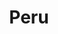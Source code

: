 ---
title: "Peru"
introtext: "Peru is een prachtig land aan de westkust van Zuid-Amerika. Bij Peru denken mensen vaak meteen aan de eeuwenoude Incastad Machu Pichu, die je kunt bereiken na een lange hike door het hooggebergte. Naast deze toeristische trekpleister heeft Peru nog veel meer te bieden. "
introimage: "https://lh3.googleusercontent.com/v6nmUi97pRUfFxZkr8hkc_Kgj4xX8tIPrnXgFCp-dwnUeK22z1nQOIODOX_xo9zUn0e-9xey6zmOJmRz3NBjtHGEvF6-NuZhU3PKR9yXvfTSDEF1kBPh4031VB3dFZG1y2t7yyxtKQ=w800"
surface: "1.285.000"
inhabitants: "32.170.000"
rate: "4,75"
valuta: "sol"
main_text: "Er zijn veel koloniale steden die je kunt bezoeken, maar je zult vooral versteld staan van de indrukwekkende natuur. Bezoek de bruisende hoofdstad Lima en reis daarna af naar de gezellige stad Arequipa. Onderweg vind je de mysterieuze Nascalijnen die de moeite waard zijn om te bezoeken. Peru is een erg veelzijdig land en is daarom de ideale reisbestemming voor iedereen die van de stad, maar vooral van prachtige natuur en rijke historie houdt!"
fact_one_text: ""
fact_two_text: ""
bigmac_index: ""
images: "https://lh3.googleusercontent.com/zBhTQZpKrwRL25p2grc6IDlekqhsDRm6ZQHt4uZay-wRLXCbw1Ru1WOeIionVvanpfn9kti9dHqqENsXbqH403dpugxJFDUIeFgXrlIJNE-_u1BX8LJl1gPq8trelMhLKM-nX4eXXw=w800|https://lh3.googleusercontent.com/32LO1OFaoNjn26rI0ftO8jFt_E88d6Ktu6myQhvh3t4_8q98qmdS7Jlb2BD89qL8XN9_HthQLtZ6suSH4Ozzleu--RMO0WNvz3l_8SHNK4EDCkXotskAkoBIFMK65plVnzuHoR3yIw=w800|https://lh3.googleusercontent.com/pp-Um3Dx_bU3_ejJsmxtRldCq6HsHYOs45xG730X7PIskdnlbJcd0GiVwrr6Ei0QOdqZUdro8vf96yhJ9nAGRvLflm0YPxrsLvZEjl1pL2VN7mo-VQFaTNH1-2W6hQWb0sGgCxC2gg=w800|https://lh3.googleusercontent.com/g3c3hqdd5a7qPKdAlcLR4v4zN8GaNKPsJzd5p5nwVsKBTPI3TM6Iuq9t0nWU5g-sZIexIUc9jL12FZyIGCweSGCnyhdCHM1ydevn8oGx2TKHv4IQbNNBWd9wDYvj1zNakhPf0BHPqQ=w800"
flight_button_title: "Check vluchtprijzen Peru"
flight_button_url: "https://lt45.net/c/?si=11986&li=1528136&wi=335922&ws=&dl=transport%2Fflights%2Fnl%2Fpe%2F%3Flocale%3Dnl-NL%26currency%3DEUR%26market%3DNL"
inspiration_url: "https://partner.bol.com/click/click?p=2&t=url&s=1025999&f=TXL&url=https%3A%2F%2Fwww.bol.com%2Fnl%2Ff%2Flonely-peru%2F9200000036538801%2F&name=Lonely%20Planet%20Peru%2C%20Lonely%20Planet"
country_code: "pe"
hotels_url: "https://www.booking.com/country/pe.nl.html?aid=1837623"
continent: "Zuid-Amerika"
---